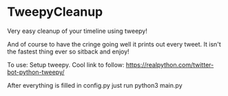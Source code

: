 # TweepyCleanup
Very easy cleanup of your timeline using tweepy!

And of course to have the cringe going well it prints out every tweet. 
It isn't the fastest thing ever so sitback and enjoy! 


To use:
Setup tweepy. Cool link to follow:
https://realpython.com/twitter-bot-python-tweepy/ 

After everything is filled in config.py just run 
python3 main.py 
